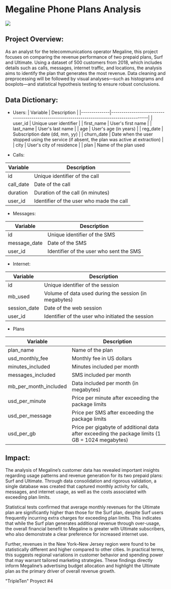 
# Megaline Phone Plans Analysis

![](https://www.nine.com.au/product-reviews/tech/how-to-choose-mobile-phone-plan-what-to-consider-everything-to-know/687c8f21-bacb-4343-8e0d-fb7bec6d3277)
## Project Overview:

As an analyst for the telecommunications operator Megaline, this project focuses on comparing the revenue performance of two prepaid plans, Surf and Ultimate. Using a dataset of 500 customers from 2018, which includes details such as calls, messages, internet traffic, and locations, the analysis aims to identify the plan that generates the most revenue. Data cleaning and preprocessing will be followed by visual analyses—such as histograms and boxplots—and statistical hypothesis testing to ensure robust conclusions.

## Data Dictionary:
- Users:
| Variable     | Description                                                                                |
|--------------|--------------------------------------------------------------------------------------------|
| user_id      | Unique user identifier                                                                      |
| first_name   | User's first name                                                                           |
| last_name    | User's last name                                                                            |
| age          | User's age (in years)                                                                       |
| reg_date     | Subscription date (dd, mm, yy)                                                              |
| churn_date   | Date when the user stopped using the service (if absent, the plan was active at extraction) |
| city         | User's city of residence                                                                     |
| plan         | Name of the plan used  

- Calls:

| Variable     | Description                               |
|--------------|-------------------------------------------|
| id           | Unique identifier of the call             |
| call_date    | Date of the call                          |
| duration     | Duration of the call (in minutes)         |
| user_id      | Identifier of the user who made the call  |

- Messages:

| Variable     | Description                                  |
|--------------|----------------------------------------------|
| id           | Unique identifier of the SMS                 |
| message_date | Date of the SMS                              |
| user_id      | Identifier of the user who sent the SMS      |

- Internet:

| Variable     | Description                                                             |
|--------------|-------------------------------------------------------------------------|
| id           | Unique identifier of the session                                        |
| mb_used      | Volume of data used during the session (in megabytes)                   |
| session_date | Date of the web session                                                 |
| user_id      | Identifier of the user who initiated the session                        |

- Plans

| Variable              | Description                                                                                       |
|-----------------------|---------------------------------------------------------------------------------------------------|
| plan_name             | Name of the plan                                                                                  |
| usd_monthly_fee       | Monthly fee in US dollars                                                                         |
| minutes_included      | Minutes included per month                                                                        |
| messages_included     | SMS included per month                                                                            |
| mb_per_month_included | Data included per month (in megabytes)                                                            |
| usd_per_minute        | Price per minute after exceeding the package limits                                               |
| usd_per_message       | Price per SMS after exceeding the package limits                                                  |
| usd_per_gb            | Price per gigabyte of additional data after exceeding the package limits (1 GB = 1024 megabytes)  |

## Impact:
The analysis of Megaline’s customer data has revealed important insights regarding usage patterns and revenue generation for its two prepaid plans: Surf and Ultimate. Through data consolidation and rigorous validation, a single database was created that captured monthly activity for calls, messages, and internet usage, as well as the costs associated with exceeding plan limits.

Statistical tests confirmed that average monthly revenues for the Ultimate plan are significantly higher than those for the Surf plan, despite Surf users frequently incurring extra charges for exceeding plan limits. This indicates that while the Surf plan generates additional revenue through over-usage, the overall financial benefit to Megaline is greater with Ultimate subscribers, who also demonstrate a clear preference for increased internet use.

Further, revenues in the New York–New Jersey region were found to be statistically different and higher compared to other cities. In practical terms, this suggests regional variations in customer behavior and spending power that may warrant tailored marketing strategies. These findings directly inform Megaline’s advertising budget allocation and highlight the Ultimate plan as the primary driver of overall revenue growth.

"TripleTen" Proyect #4 
